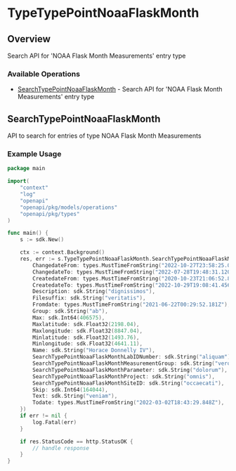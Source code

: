 # TypeTypePointNoaaFlaskMonth

## Overview

Search API for 'NOAA Flask Month Measurements' entry type

### Available Operations

* [SearchTypePointNoaaFlaskMonth](#searchtypepointnoaaflaskmonth) - Search API for 'NOAA Flask Month Measurements' entry type

## SearchTypePointNoaaFlaskMonth

API to search for entries of type NOAA Flask Month Measurements

### Example Usage

```go
package main

import(
	"context"
	"log"
	"openapi"
	"openapi/pkg/models/operations"
	"openapi/pkg/types"
)

func main() {
    s := sdk.New()

    ctx := context.Background()
    res, err := s.TypeTypePointNoaaFlaskMonth.SearchTypePointNoaaFlaskMonth(ctx, operations.SearchTypePointNoaaFlaskMonthRequest{
        ChangedateFrom: types.MustTimeFromString("2022-10-27T23:58:25.067Z"),
        ChangedateTo: types.MustTimeFromString("2022-07-28T19:48:31.120Z"),
        CreatedateFrom: types.MustTimeFromString("2020-10-23T21:06:52.870Z"),
        CreatedateTo: types.MustTimeFromString("2022-10-29T19:08:41.456Z"),
        Description: sdk.String("dignissimos"),
        Filesuffix: sdk.String("veritatis"),
        Fromdate: types.MustTimeFromString("2021-06-22T00:29:52.181Z"),
        Group: sdk.String("ab"),
        Max: sdk.Int64(406575),
        Maxlatitude: sdk.Float32(2198.04),
        Maxlongitude: sdk.Float32(8847.04),
        Minlatitude: sdk.Float32(1493.76),
        Minlongitude: sdk.Float32(4641.11),
        Name: sdk.String("Horace Donnelly IV"),
        SearchTypePointNoaaFlaskMonthLabIDNumber: sdk.String("aliquam"),
        SearchTypePointNoaaFlaskMonthMeasurementGroup: sdk.String("vero"),
        SearchTypePointNoaaFlaskMonthParameter: sdk.String("dolorum"),
        SearchTypePointNoaaFlaskMonthProject: sdk.String("omnis"),
        SearchTypePointNoaaFlaskMonthSiteID: sdk.String("occaecati"),
        Skip: sdk.Int64(164044),
        Text: sdk.String("veniam"),
        Todate: types.MustTimeFromString("2022-03-02T18:43:29.848Z"),
    })
    if err != nil {
        log.Fatal(err)
    }

    if res.StatusCode == http.StatusOK {
        // handle response
    }
}
```
